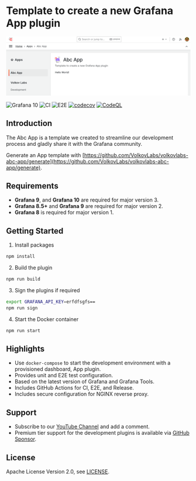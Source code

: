 # Template to create a new Grafana App plugin

![App](https://github.com/VolkovLabs/volkovlabs-abc-app/raw/main/src/img/app.png)

![Grafana 10](https://img.shields.io/badge/Grafana-10.0.0-orange)
![CI](https://github.com/volkovlabs/volkovlabs-abc-app/workflows/CI/badge.svg)
![E2E](https://github.com/volkovlabs/volkovlabs-abc-app/workflows/E2E/badge.svg)
[![codecov](https://codecov.io/gh/VolkovLabs/volkovlabs-abc-app/branch/main/graph/badge.svg?token=2W9VR0PG5N)](https://codecov.io/gh/VolkovLabs/volkovlabs-abc-app)
[![CodeQL](https://github.com/VolkovLabs/volkovlabs-abc-app/actions/workflows/codeql-analysis.yml/badge.svg)](https://github.com/VolkovLabs/volkovlabs-abc-app/actions/workflows/codeql-analysis.yml)

## Introduction

The Abc App is a template we created to streamline our development process and gladly share it with the Grafana community.

Generate an App template with [https://github.com/VolkovLabs/volkovlabs-abc-app/generate](https://github.com/VolkovLabs/volkovlabs-abc-app/generate).

## Requirements

- **Grafana 9**, and **Grafana 10** are required for major version 3.
- **Grafana 8.5+** and **Grafana 9** are required for major version 2.
- **Grafana 8** is required for major version 1.

## Getting Started

1. Install packages

```bash
npm install
```

2. Build the plugin

```bash
npm run build
```

3. Sign the plugins if required

```bash
export GRAFANA_API_KEY=erfdfsgfs==
npm run sign
```

4. Start the Docker container

```bash
npm run start
```

## Highlights

- Use `docker-compose` to start the development environment with a provisioned dashboard, App plugin.
- Provides unit and E2E test configuration.
- Based on the latest version of Grafana and Grafana Tools.
- Includes GitHub Actions for CI, E2E, and Release.
- Includes secure configuration for NGINX reverse proxy.

## Support

- Subscribe to our [YouTube Channel](https://www.youtube.com/@volkovlabs) and add a comment.
- Premium tier support for the development plugins is available via [GitHub Sponsor](https://github.com/sponsors/VolkovLabs).

## License

Apache License Version 2.0, see [LICENSE](https://github.com/volkovlabs/volkovlabs-abc-app/blob/main/LICENSE).
